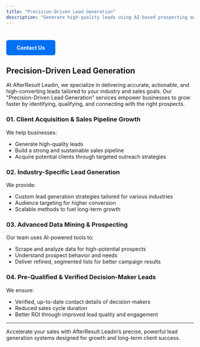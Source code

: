 ```yaml
---
title: "Precision-Driven Lead Generation"
description: "Generate high-quality leads using AI-based prospecting and decision-maker targeting."
---
```

<a href="/contact" style="
  display: inline-block;
  padding: 12px 28px;
  background-color: #0070f3;
  color: #fff;
  border-radius: 6px;
  text-decoration: none;
  font-weight: bold;
  margin-top: 24px;
  transition: background 0.2s;
">
  Contact Us
</a>

## Precision-Driven Lead Generation

At AfterResult Leadin, we specialize in delivering accurate, actionable, and high-converting leads tailored to your industry and sales goals. Our "Precision-Driven Lead Generation" services empower businesses to grow faster by identifying, qualifying, and connecting with the right prospects.

### 01. Client Acquisition & Sales Pipeline Growth
We help businesses:
- Generate high-quality leads
- Build a strong and sustainable sales pipeline
- Acquire potential clients through targeted outreach strategies

### 02. Industry-Specific Lead Generation
We provide:
- Custom lead generation strategies tailored for various industries
- Audience targeting for higher conversion
- Scalable methods to fuel long-term growth

### 03. Advanced Data Mining & Prospecting
Our team uses AI-powered tools to:
- Scrape and analyze data for high-potential prospects
- Understand prospect behavior and needs
- Deliver refined, segmented lists for better campaign results

### 04. Pre-Qualified & Verified Decision-Maker Leads
We ensure:
- Verified, up-to-date contact details of decision-makers
- Reduced sales cycle duration
- Better ROI through improved lead quality and engagement

---

Accelerate your sales with AfterResult Leadin’s precise, powerful lead generation systems designed for growth and long-term client success.
